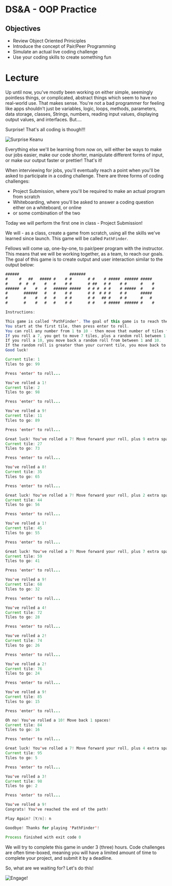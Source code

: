 # DS&A - OOP Practice

## Objectives

* Review Object Oriented Priniciples
* Introduce the concept of Pair/Peer Programming
* Simulate an actual live coding challenge
* Use your coding skills to create something fun

# Lecture

Up until now, you've mostly been working on either simple, seemingly pointless things, or complicated, abstract things which seem to have no real-world use. That makes sense. You're not a bad programmer for feeling like apps shouldn't just be variables, logic, loops, methods, parameters, data storage, classes, Strings, numbers, reading input values, displaying output values, and interfaces. But....

Surprise! That's all coding is though!!!

![Surprise Keanu](https://i.kym-cdn.com/entries/icons/mobile/000/007/630/conspiracykeanu.jpg)

Everything else we'll be learning from now on, will either be ways to make our jobs easier, make our code shorter, manipulate different forms of input, or make our output faster or prettier! That's it!

When interviewing for jobs, you'll eventually reach a point when you'll be asked to participate in a coding challenge. There are three forms of coding challenges:

* Project Submission, where you'll be required to make an actual program from scratch
* Whiteboarding, where you'll be asked to answer a coding question either on a whiteboard, or online
* or some combination of the two

Today we will perform the first one in class - Project Submission!

We will - as a class, create a game from scratch, using all the skills we've learned since launch. This game will be called `PathFinder`.

Fellows will come up, one-by-one, to pair/peer program with the instructor. This means that we will be working together, as a team, to reach our goals. The goal of this game is to create output and user interaction similar to the output below:

```java
######                      #######
#     #   ##   ##### #    # #       # #    # #####  ###### #####
#     #  #  #    #   #    # #       # ##   # #    # #      #    #
######  #    #   #   ###### #####   # # #  # #    # #####  #    #
#       ######   #   #    # #       # #  # # #    # #      #####
#       #    #   #   #    # #       # #   ## #    # #      #   #
#       #    #   #   #    # #       # #    # #####  ###### #    #

Instructions:

This game is called 'PathFinder'. The goal of this game is to reach the end of the path, 100 tiles.
You start at the first tile, then press enter to roll.
You can roll any number from 1 to 10 - then move that number of tiles forward.
If you roll a 7, you get to move 7 tiles, plus a random roll between 1 an 10.
If you roll a 10, you move back a random roll from between 1 and 10.
If the random roll is greater than your current tile, you move back to the first tile.
Good luck!

Current tile: 1
Tiles to go: 99

Press 'enter' to roll...

You've rolled a 1!
Current tile: 2
Tiles to go: 98

Press 'enter' to roll...

You've rolled a 9!
Current tile: 11
Tiles to go: 89

Press 'enter' to roll...

Great luck! You've rolled a 7! Move forward your roll, plus 9 extra spaces!
Current tile: 27
Tiles to go: 73

Press 'enter' to roll...

You've rolled a 8!
Current tile: 35
Tiles to go: 65

Press 'enter' to roll...

Great luck! You've rolled a 7! Move forward your roll, plus 2 extra spaces!
Current tile: 44
Tiles to go: 56

Press 'enter' to roll...

You've rolled a 1!
Current tile: 45
Tiles to go: 55

Press 'enter' to roll...

Great luck! You've rolled a 7! Move forward your roll, plus 7 extra spaces!
Current tile: 59
Tiles to go: 41

Press 'enter' to roll...

You've rolled a 9!
Current tile: 68
Tiles to go: 32

Press 'enter' to roll...

You've rolled a 4!
Current tile: 72
Tiles to go: 28

Press 'enter' to roll...

You've rolled a 2!
Current tile: 74
Tiles to go: 26

Press 'enter' to roll...

You've rolled a 2!
Current tile: 76
Tiles to go: 24

Press 'enter' to roll...

You've rolled a 9!
Current tile: 85
Tiles to go: 15

Press 'enter' to roll...

Oh no! You've rolled a 10! Move back 1 spaces!
Current tile: 84
Tiles to go: 16

Press 'enter' to roll...

Great luck! You've rolled a 7! Move forward your roll, plus 4 extra spaces!
Current tile: 95
Tiles to go: 5

Press 'enter' to roll...

You've rolled a 3!
Current tile: 98
Tiles to go: 2

Press 'enter' to roll...

You've rolled a 9!
Congrats! You've reached the end of the path!

Play Again? [Y/n]: n

Goodbye! Thanks for playing 'PathFinder'!

Process finished with exit code 0
```

We will try to complete this game in under 3 (three) hours. Code challenges are often time-boxed, meaning you will have a limited amount of time to complete your project, and submit it by a deadline.

So, what are we waiting for? Let's do this!

![Engage!](https://percolatorconsulting.com/wp-content/uploads/2018/06/2c0zzs.jpg)
